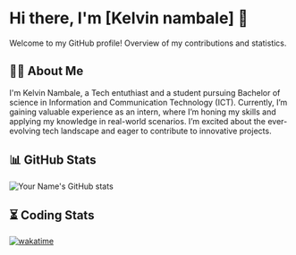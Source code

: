# Hi there, I'm [Kelvin nambale] 👋

Welcome to my GitHub profile! Overview of my contributions and statistics.

## 👨‍💻 About Me

I'm Kelvin Nambale, a Tech entuthiast and a student pursuing Bachelor of science in Information and Communication Technology (ICT). Currently, I’m gaining valuable experience as an intern, where I’m honing my skills and applying my knowledge in real-world scenarios. I’m excited about the ever-evolving tech landscape and eager to contribute to innovative projects.

## 📊 GitHub Stats

![Your Name's GitHub stats](https://github-readme-stats.vercel.app/api?username=kelvinnambale&show_icons=true&hide_title=true&count_private=true&hide=prs&theme=default)

## ⏳ Coding Stats

[![wakatime](https://wakatime.com/badge/user/120830157.svg)](https://wakatime.com/@120830157)


